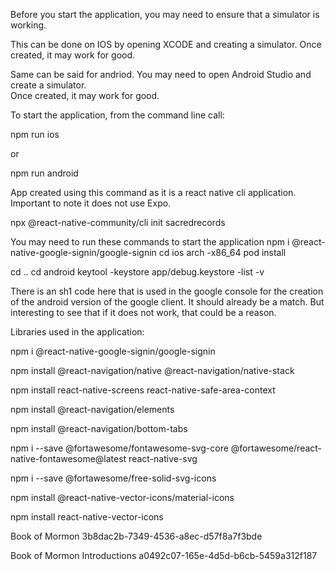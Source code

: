 Before you start the application, you may need to ensure that a simulator is working.

This can be done on IOS by opening XCODE and creating a simulator.  Once created, it 
may work for good.

Same can be said for andriod.  You may need to open Android Studio and create a simulator.  
Once created, it may work for good.

To start the application, from the command line call:

npm run ios

or 

npm run android


App created using this command as it is a react native cli application.  Important to note it
does not use Expo.

npx @react-native-community/cli init sacredrecords

You may need to run these commands to start the application
npm i @react-native-google-signin/google-signin
cd ios
arch -x86_64 pod install

cd ..
cd android
keytool -keystore app/debug.keystore -list -v

There is an sh1 code here that is used in the google console for the creation of the android
version of the google client.  It should already be a match.  But interesting to see that if
it does not work, that could be a reason.

Libraries used in the application:


npm i @react-native-google-signin/google-signin

npm install @react-navigation/native @react-navigation/native-stack

npm install react-native-screens react-native-safe-area-context

npm install @react-navigation/elements

npm install @react-navigation/bottom-tabs

npm i --save @fortawesome/fontawesome-svg-core @fortawesome/react-native-fontawesome@latest react-native-svg

npm i --save @fortawesome/free-solid-svg-icons

npm install @react-native-vector-icons/material-icons

npm install react-native-vector-icons



Book of Mormon
3b8dac2b-7349-4536-a8ec-d57f8a7f3bde

Book of Mormon Introductions
a0492c07-165e-4d5d-b6cb-5459a312f187

